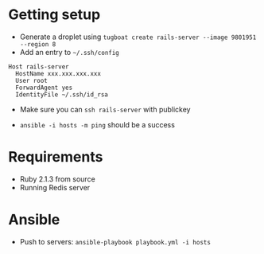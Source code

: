 # Getting setup

  * Generate a droplet using `tugboat create rails-server --image 9801951 --region 8`
  * Add an entry to `~/.ssh/config`

```
Host rails-server
  HostName xxx.xxx.xxx.xxx
  User root
  ForwardAgent yes
  IdentityFile ~/.ssh/id_rsa
```

  * Make sure you can `ssh rails-server` with publickey

  * `ansible -i hosts -m ping` should be a success

# Requirements

  * Ruby 2.1.3 from source
  * Running Redis server


# Ansible
  * Push to servers: `ansible-playbook playbook.yml -i hosts`
